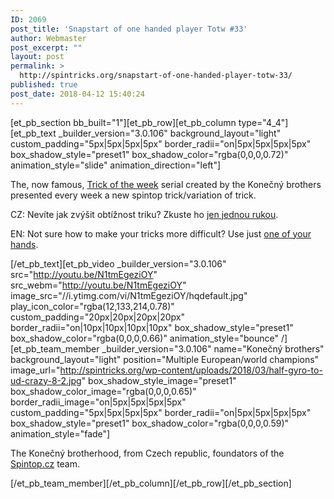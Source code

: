 ```yaml
---
ID: 2069
post_title: 'Snapstart of one handed player Totw #33'
author: Webmaster
post_excerpt: ""
layout: post
permalink: >
  http://spintricks.org/snapstart-of-one-handed-player-totw-33/
published: true
post_date: 2018-04-12 15:40:24
---
```

[et_pb_section bb_built="1"][et_pb_row][et_pb_column type="4_4"][et_pb_text _builder_version="3.0.106" background_layout="light" custom_padding="5px|5px|5px|5px" border_radii="on|5px|5px|5px|5px" box_shadow_style="preset1" box_shadow_color="rgba(0,0,0,0.72)" animation_style="slide" animation_direction="left"]

The, now famous, <a href="/tag/totw">Trick of the week</a> serial created by the Konečný brothers presented every week a new spintop trick/variation of trick.

CZ: Nevíte jak zvýšit obtížnost triku? Zkuste ho <a href="/tag/one-hand">jen jednou rukou</a>.

EN: Not sure how to make your tricks more difficult? Use just <a href="/tag/one-hand">one of your hands</a>.

[/et_pb_text][et_pb_video _builder_version="3.0.106" src="http://youtu.be/N1tmEgeziOY" src_webm="http://youtu.be/N1tmEgeziOY" image_src="//i.ytimg.com/vi/N1tmEgeziOY/hqdefault.jpg" play_icon_color="rgba(12,133,214,0.78)" custom_padding="20px|20px|20px|20px" border_radii="on|10px|10px|10px|10px" box_shadow_style="preset1" box_shadow_color="rgba(0,0,0,0.66)" animation_style="bounce" /][et_pb_team_member _builder_version="3.0.106" name="Konečný brothers" background_layout="light" position="Multiple European/world champions" image_url="http://spintricks.org/wp-content/uploads/2018/03/half-gyro-to-ud-crazy-8-2.jpg" box_shadow_style_image="preset1" box_shadow_color_image="rgba(0,0,0,0.65)" border_radii_image="on|5px|5px|5px|5px" custom_padding="5px|5px|5px|5px" border_radii="on|5px|5px|5px|5px" box_shadow_style="preset1" box_shadow_color="rgba(0,0,0,0.59)" animation_style="fade"]

The Konečný brotherhood, from Czech republic, foundators of the <a href="http://spintop.cz">Spintop.cz</a> team.

[/et_pb_team_member][/et_pb_column][/et_pb_row][/et_pb_section]
